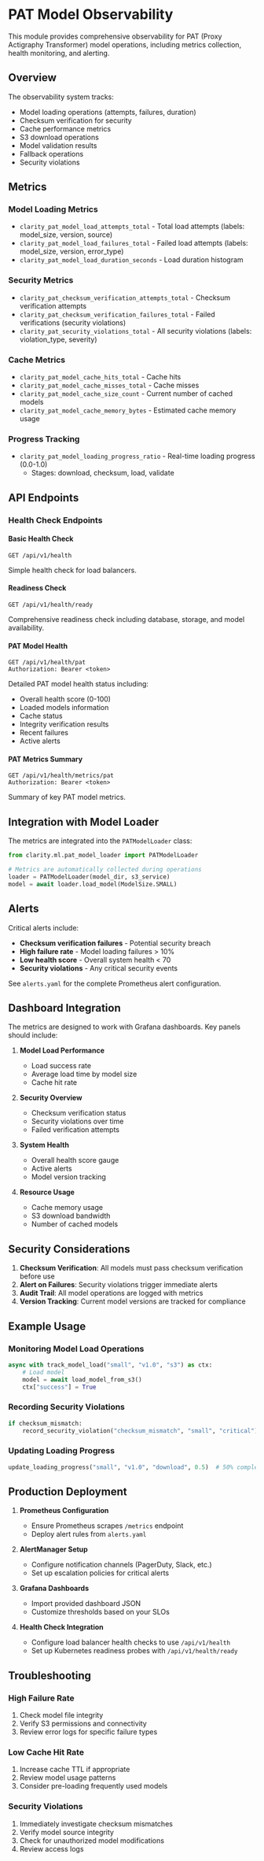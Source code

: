# PAT Model Observability

This module provides comprehensive observability for PAT (Proxy Actigraphy Transformer) model operations, including metrics collection, health monitoring, and alerting.

## Overview

The observability system tracks:
- Model loading operations (attempts, failures, duration)
- Checksum verification for security
- Cache performance metrics
- S3 download operations
- Model validation results
- Fallback operations
- Security violations

## Metrics

### Model Loading Metrics

- `clarity_pat_model_load_attempts_total` - Total load attempts (labels: model_size, version, source)
- `clarity_pat_model_load_failures_total` - Failed load attempts (labels: model_size, version, error_type)
- `clarity_pat_model_load_duration_seconds` - Load duration histogram

### Security Metrics

- `clarity_pat_checksum_verification_attempts_total` - Checksum verification attempts
- `clarity_pat_checksum_verification_failures_total` - Failed verifications (security violations)
- `clarity_pat_security_violations_total` - All security violations (labels: violation_type, severity)

### Cache Metrics

- `clarity_pat_model_cache_hits_total` - Cache hits
- `clarity_pat_model_cache_misses_total` - Cache misses
- `clarity_pat_model_cache_size_count` - Current number of cached models
- `clarity_pat_model_cache_memory_bytes` - Estimated cache memory usage

### Progress Tracking

- `clarity_pat_model_loading_progress_ratio` - Real-time loading progress (0.0-1.0)
  - Stages: download, checksum, load, validate

## API Endpoints

### Health Check Endpoints

#### Basic Health Check
```
GET /api/v1/health
```
Simple health check for load balancers.

#### Readiness Check
```
GET /api/v1/health/ready
```
Comprehensive readiness check including database, storage, and model availability.

#### PAT Model Health
```
GET /api/v1/health/pat
Authorization: Bearer <token>
```
Detailed PAT model health status including:
- Overall health score (0-100)
- Loaded models information
- Cache status
- Integrity verification results
- Recent failures
- Active alerts

#### PAT Metrics Summary
```
GET /api/v1/health/metrics/pat
Authorization: Bearer <token>
```
Summary of key PAT model metrics.

## Integration with Model Loader

The metrics are integrated into the `PATModelLoader` class:

```python
from clarity.ml.pat_model_loader import PATModelLoader

# Metrics are automatically collected during operations
loader = PATModelLoader(model_dir, s3_service)
model = await loader.load_model(ModelSize.SMALL)
```

## Alerts

Critical alerts include:
- **Checksum verification failures** - Potential security breach
- **High failure rate** - Model loading failures > 10%
- **Low health score** - Overall system health < 70
- **Security violations** - Any critical security events

See `alerts.yaml` for the complete Prometheus alert configuration.

## Dashboard Integration

The metrics are designed to work with Grafana dashboards. Key panels should include:

1. **Model Load Performance**
   - Load success rate
   - Average load time by model size
   - Cache hit rate

2. **Security Overview**
   - Checksum verification status
   - Security violations over time
   - Failed verification attempts

3. **System Health**
   - Overall health score gauge
   - Active alerts
   - Model version tracking

4. **Resource Usage**
   - Cache memory usage
   - S3 download bandwidth
   - Number of cached models

## Security Considerations

1. **Checksum Verification**: All models must pass checksum verification before use
2. **Alert on Failures**: Security violations trigger immediate alerts
3. **Audit Trail**: All model operations are logged with metrics
4. **Version Tracking**: Current model versions are tracked for compliance

## Example Usage

### Monitoring Model Load Operations

```python
async with track_model_load("small", "v1.0", "s3") as ctx:
    # Load model
    model = await load_model_from_s3()
    ctx["success"] = True
```

### Recording Security Violations

```python
if checksum_mismatch:
    record_security_violation("checksum_mismatch", "small", "critical")
```

### Updating Loading Progress

```python
update_loading_progress("small", "v1.0", "download", 0.5)  # 50% complete
```

## Production Deployment

1. **Prometheus Configuration**
   - Ensure Prometheus scrapes `/metrics` endpoint
   - Deploy alert rules from `alerts.yaml`

2. **AlertManager Setup**
   - Configure notification channels (PagerDuty, Slack, etc.)
   - Set up escalation policies for critical alerts

3. **Grafana Dashboards**
   - Import provided dashboard JSON
   - Customize thresholds based on your SLOs

4. **Health Check Integration**
   - Configure load balancer health checks to use `/api/v1/health`
   - Set up Kubernetes readiness probes with `/api/v1/health/ready`

## Troubleshooting

### High Failure Rate
1. Check model file integrity
2. Verify S3 permissions and connectivity
3. Review error logs for specific failure types

### Low Cache Hit Rate
1. Increase cache TTL if appropriate
2. Review model usage patterns
3. Consider pre-loading frequently used models

### Security Violations
1. Immediately investigate checksum mismatches
2. Verify model source integrity
3. Check for unauthorized model modifications
4. Review access logs